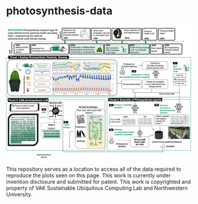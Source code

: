 # photosynthesis-data
![Alt text](./HeaderImage.png)

This repository serves as a location to access all of the data required to reproduce the plots seen on this page. 
This work is currently under invention disclosure and submitted for patent. This work is copyrighted and property of VAK Sustainable Ubiquitous Computing Lab and Northwestern University. 
